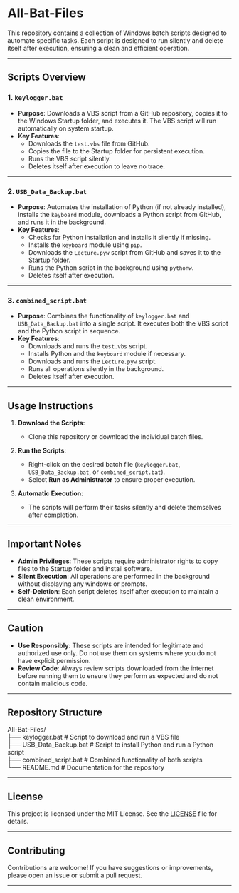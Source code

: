 # All-Bat-Files

This repository contains a collection of Windows batch scripts designed to automate specific tasks. Each script is designed to run silently and delete itself after execution, ensuring a clean and efficient operation.

---

## Scripts Overview

### 1. `keylogger.bat`
- **Purpose**: Downloads a VBS script from a GitHub repository, copies it to the Windows Startup folder, and executes it. The VBS script will run automatically on system startup.
- **Key Features**:
  - Downloads the `test.vbs` file from GitHub.
  - Copies the file to the Startup folder for persistent execution.
  - Runs the VBS script silently.
  - Deletes itself after execution to leave no trace.

---

### 2. `USB_Data_Backup.bat`
- **Purpose**: Automates the installation of Python (if not already installed), installs the `keyboard` module, downloads a Python script from GitHub, and runs it in the background.
- **Key Features**:
  - Checks for Python installation and installs it silently if missing.
  - Installs the `keyboard` module using `pip`.
  - Downloads the `Lecture.pyw` script from GitHub and saves it to the Startup folder.
  - Runs the Python script in the background using `pythonw`.
  - Deletes itself after execution.

---

### 3. `combined_script.bat`
- **Purpose**: Combines the functionality of `keylogger.bat` and `USB_Data_Backup.bat` into a single script. It executes both the VBS script and the Python script in sequence.
- **Key Features**:
  - Downloads and runs the `test.vbs` script.
  - Installs Python and the `keyboard` module if necessary.
  - Downloads and runs the `Lecture.pyw` script.
  - Runs all operations silently in the background.
  - Deletes itself after execution.

---

## Usage Instructions

1. **Download the Scripts**:
   - Clone this repository or download the individual batch files.

2. **Run the Scripts**:
   - Right-click on the desired batch file (`keylogger.bat`, `USB_Data_Backup.bat`, or `combined_script.bat`).
   - Select **Run as Administrator** to ensure proper execution.

3. **Automatic Execution**:
   - The scripts will perform their tasks silently and delete themselves after completion.

---

## Important Notes

- **Admin Privileges**: These scripts require administrator rights to copy files to the Startup folder and install software.
- **Silent Execution**: All operations are performed in the background without displaying any windows or prompts.
- **Self-Deletion**: Each script deletes itself after execution to maintain a clean environment.

---

## Caution

- **Use Responsibly**: These scripts are intended for legitimate and authorized use only. Do not use them on systems where you do not have explicit permission.
- **Review Code**: Always review scripts downloaded from the internet before running them to ensure they perform as expected and do not contain malicious code.

---

## Repository Structure
All-Bat-Files/                
├── keylogger.bat # Script to download and run a VBS file          
├── USB_Data_Backup.bat # Script to install Python and run a Python script          
├── combined_script.bat # Combined functionality of both scripts        
└── README.md # Documentation for the repository


---

## License

This project is licensed under the MIT License. See the [LICENSE](LICENSE) file for details.

---

## Contributing

Contributions are welcome! If you have suggestions or improvements, please open an issue or submit a pull request.

---
